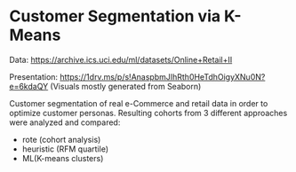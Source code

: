 # Customer Segmentation via K-Means

Data: https://archive.ics.uci.edu/ml/datasets/Online+Retail+II

Presentation: https://1drv.ms/p/s!AnaspbmJIhRth0HeTdhOigyXNu0N?e=6kdaQY (Visuals mostly generated from Seaborn)

Customer segmentation of real e-Commerce and retail data in order to optimize customer personas. Resulting cohorts from 3 different approaches were analyzed and compared:
  - rote (cohort analysis)
  - heuristic (RFM quartile)
  - ML(K-means clusters)
